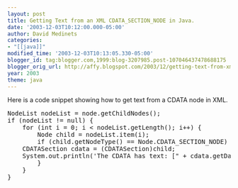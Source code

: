 ```yaml
---
layout: post
title: Getting Text from an XML CDATA_SECTION_NODE in Java.
date: '2003-12-03T10:12:00.000-05:00'
author: David Medinets
categories:
- "[[java]]"
modified_time: '2003-12-03T10:13:05.330-05:00'
blogger_id: tag:blogger.com,1999:blog-3207985.post-107046437478688175
blogger_orig_url: http://affy.blogspot.com/2003/12/getting-text-from-xml-cdatasectionnode.md
year: 2003
theme: java
---
```


Here is a code snippet showing how to get text from a CDATA node in XML.


<pre>
NodeList nodeList = node.getChildNodes();
if (nodeList != null) {
    for (int i = 0; i &lt; nodeList.getLength(); i++) {
        Node child = nodeList.item(i);
        if (child.getNodeType() == Node.CDATA_SECTION_NODE) {
	CDATASection cdata = (CDATASection)child;
	System.out.println('The CDATA has text: [" + cdata.getData() + "]");
        }
    }
}
</pre>